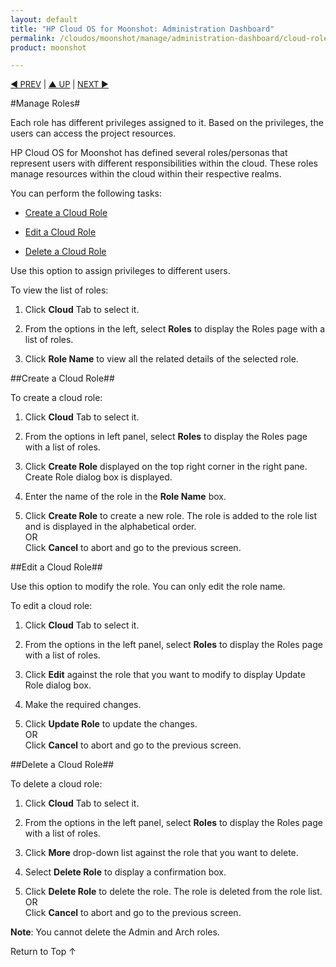 ```yaml
---
layout: default
title: "HP Cloud OS for Moonshot: Administration Dashboard"
permalink: /cloudos/moonshot/manage/administration-dashboard/cloud-roles/
product: moonshot

---
```


<script>

function PageRefresh {
onLoad="window.refresh"
}

PageRefresh();

</script>

<p style="font-size: small;"> <a href="/cloudos/moonshot/manage/administration-dashboard/cloud-users/"> &#9664; PREV</a> | <a href="/cloudos/moonshot/manage/administration-dashboard/working-with-cloud-tab/">&#9650; UP</a> | <a href="/cloudos/moonshot/manage/administration-dashboard/cloud-images/">NEXT &#9654; </a></p>


#Manage Roles#

Each role has different privileges assigned to it. Based on the privileges, the users can access the project resources.

HP Cloud OS for Moonshot has defined several roles/personas that represent users with different responsibilities within the cloud. These roles manage resources within the cloud within their respective realms.

You can perform the following tasks:

* <a href="#Create a Cloud Role">Create a Cloud Role</a> 

* <a href="#Edit a Cloud Role">Edit a Cloud Role</a> 

* <a href="#Delete a Cloud Role">Delete a Cloud Role</a> 


Use this option to assign privileges to different users.

To view the list of roles:

1. Click **Cloud** Tab to select it.

2. From the options in the left, select **Roles** to display the Roles page with a list of roles.

3. Click **Role Name** to view all the related details of the selected role.

##Create a Cloud Role##<a name= "Create a Cloud Role"></a>

To create a cloud role:

1. Click **Cloud** Tab to select it.

2. From the options in left panel, select **Roles** to display the Roles page with a list of roles.

3. Click **Create Role** displayed on the top right corner in the right pane. Create Role dialog box is displayed.

4. Enter the name of the role in the **Role Name** box.

5. Click **Create Role** to create a new role. The role is added to the role list and is displayed in the alphabetical order.<br>
OR <br>
Click **Cancel** to abort and go to the previous screen.

##Edit a Cloud Role##<a name= "Edit a Cloud Role"></a>

Use this option to modify the role. You can only edit the role name.

To edit a cloud role:

1. Click **Cloud** Tab to select it.

2. From the options in the left panel, select **Roles** to display the Roles page with a list of roles.

3. Click **Edit** against the role that you want to modify to display Update Role dialog box.

4. Make the required changes.

5. Click **Update Role** to update the changes.<br>
OR<br>
Click **Cancel** to abort and go to the previous screen.

##Delete a Cloud Role##<a name= "Delete a Cloud Role"></a>

To delete a cloud role:

1. Click **Cloud** Tab to select it.

2. From the options in the left panel, select **Roles** to display the Roles page with a list of roles.

3. Click **More** drop-down list against the role that you want to delete.

4. Select **Delete Role** to display a confirmation box.

5. Click **Delete Role** to delete the role. The role is deleted from the role list.<br>
OR<br>
Click **Cancel** to abort and go to the previous screen.

**Note**: You cannot delete the Admin and Arch roles.

<a href="#top" style="padding:14px 0px 14px 0px; text-decoration: none;"> Return to Top &#8593; </a>
